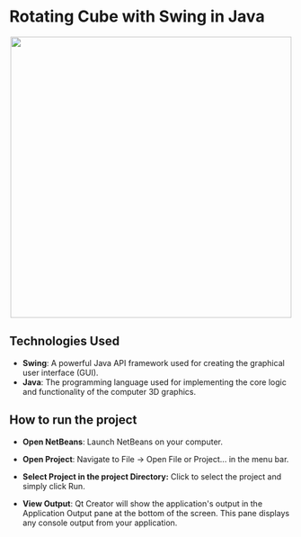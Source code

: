 # Rotating Cube with Swing in Java


<p align="center">
  <img src="https://github.com/AdolfCarr/Rotating3DCube_In_QT_and_Java/blob/main/gif_Images/gif_Java.gif" width="500" height="500">
</p>
<p align="center">

## Technologies Used

- **Swing**: A powerful Java API framework used for creating the graphical user interface (GUI).
- **Java**: The programming language used for implementing the core logic and functionality of the computer 3D graphics.

## How to run the project
- **Open NetBeans**: Launch NetBeans on your computer.

- **Open Project**: Navigate to File -> Open File or Project... in the menu bar.

- **Select Project in the project Directory:** Click to select the project and simply click Run.

- **View Output**: Qt Creator will show the application's output in the Application Output pane at the bottom of the screen. This pane displays any console output from your application.